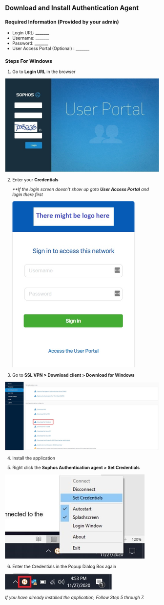 ## Download and Install Authentication Agent

### Required Information (Provided by your admin)

- Login URL: _______
- Username: _______
- Password: _______
- User Access Portal (Optional) : _______

### Steps For Windows

1.	Go to **Login URL** in the browser

![Login Screen](https://raw.githubusercontent.com/mkshgh/Sophos/main/images/Users/Download%20and%20Install%20Authentication%20Agenet/1.Login_portal.jpg)

2.	Enter your **Credentials**

    *\*\*If the login screen doesn’t show up goto  **User Access Portal** and login there first*
    
    ![User Access Portal](https://raw.githubusercontent.com/mkshgh/Sophos/main/images/Users/Download%20and%20Install%20Authentication%20Agenet/2-1.User_Access_Portal.jpg)


3.	Go to **SSL VPN > Download client > Download for Windows**

![Download Page](https://raw.githubusercontent.com/mkshgh/Sophos/main/images/Users/Download%20and%20Install%20Authentication%20Agenet/2.Authentication_Agent_download.jpg)

4.	Install the application 
 
5.	Right click the **Sophos Authentication agent >  Set Credentials**
 
![Enter username and Password](https://raw.githubusercontent.com/mkshgh/Sophos/main/images/Users/Download%20and%20Install%20Authentication%20Agenet/3.Set_Credentials_Authentication_Agent.jpg)

6.	Enter the Credentials in the Popup Dialog Box again  
 
![Login Success](https://raw.githubusercontent.com/mkshgh/Sophos/main/images/Users/Download%20and%20Install%20Authentication%20Agenet/5.Successful_connection.jpg)

*If you have already installed the application, Follow Step 5 through 7.*
